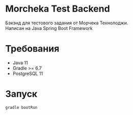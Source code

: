 # Morcheka Test Backend
Бэкэнд для тестового задания от Морчека Технолоджи.\
Написан на Java Spring Boot Framework

# Требования
* Java 11
* Gradle >= 6.7
* PostgreSQL 11

# Запуск
`gradle bootRun`
